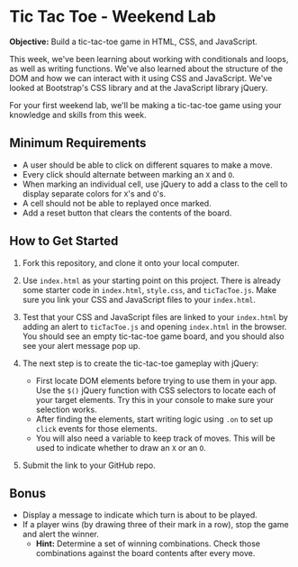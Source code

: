 # Tic Tac Toe - Weekend Lab

**Objective:** Build a tic-tac-toe game in HTML, CSS, and JavaScript.


This week, we've been learning about working with conditionals and loops, as well as writing functions. We've also learned about the structure of the DOM and how we can interact with it using CSS and JavaScript. We've looked at Bootstrap's CSS library and at the JavaScript library jQuery.

For your first weekend lab, we'll be making a tic-tac-toe game using your knowledge and skills from this week.

## Minimum Requirements
* A user should be able to click on different squares to make a move.
* Every click should alternate between marking an `X` and `O`.
* When marking an individual cell, use jQuery to add a class to the cell to display separate colors for `X`'s and `O`'s.
* A cell should not be able to replayed once marked.
* Add a reset button that clears the contents of the board.

## How to Get Started
1. Fork this repository, and clone it onto your local computer.

2. Use `index.html` as your starting point on this project. There is already some starter code in `index.html`, `style.css`, and `ticTacToe.js`. Make sure you link your CSS and JavaScript files to your `index.html`.

3. Test that your CSS and JavaScript files are linked to your `index.html` by adding an alert to `ticTacToe.js` and opening `index.html` in the browser. You should see an empty tic-tac-toe game board, and you should also see your alert message pop up.

4. The next step is to create the tic-tac-toe gameplay with jQuery:
	* First locate DOM elements before trying to use them in your app. Use the `$()` jQuery function with CSS selectors to locate each of your target elements. Try this in your console to make sure your selection works.
	* After finding the elements, start writing logic using `.on` to set up `click` events for those elements.
	* You will also need a variable to keep track of moves. This will be used to indicate whether to draw an `X` or an `O`.

5. Submit the link to your GitHub repo.

## Bonus
* Display a message to indicate which turn is about to be played.
* If a player wins (by drawing three of their mark in a row), stop the game and alert the winner.
	* **Hint:** Determine a set of winning combinations. Check those combinations against the board contents after every move.
